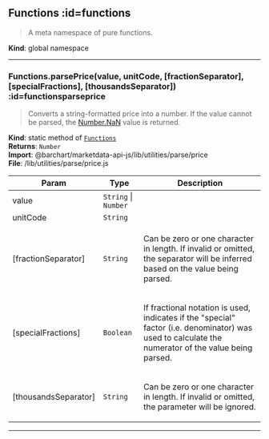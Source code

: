 ## Functions :id=functions
> A meta namespace of pure functions.

**Kind**: global namespace  

* * *

### Functions.parsePrice(value, unitCode, [fractionSeparator], [specialFractions], [thousandsSeparator]) :id=functionsparseprice
> Converts a string-formatted price into a number. If the value cannot be parsed,
> the [Number.NaN](#numbernan) value is returned.

**Kind**: static method of [<code>Functions</code>](#Functions)  
**Returns**: <code>Number</code>  
**Import**: @barchart/marketdata-api-js/lib/utilities/parse/price  
**File**: /lib/utilities/parse/price.js  

| Param | Type | Description |
| --- | --- | --- |
| value | <code>String</code> \| <code>Number</code> |  |
| unitCode | <code>String</code> |  |
| [fractionSeparator] | <code>String</code> | <p>Can be zero or one character in length. If invalid or omitted, the separator will be inferred based on the value being parsed.</p> |
| [specialFractions] | <code>Boolean</code> | <p>If fractional notation is used, indicates if the &quot;special&quot; factor (i.e. denominator) was used to calculate the numerator of the value being parsed.</p> |
| [thousandsSeparator] | <code>String</code> | <p>Can be zero or one character in length. If invalid or omitted, the parameter will be ignored.</p> |


* * *

